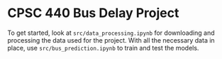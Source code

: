 # CPSC 440 Bus Delay Project

To get started, look at `src/data_processing.ipynb` for downloading and processing the data used for the project. With all the necessary data in place, use `src/bus_prediction.ipynb` to train and test the models.